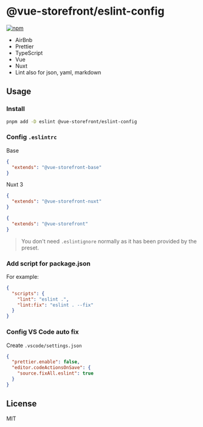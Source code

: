 # @vue-storefront/eslint-config

[![npm](https://img.shields.io/npm/v/@vue-storefront/eslint-config?color=a1b858&label=)](https://npmjs.com/package/@vue-storefront/eslint-config)

- AirBnb
- Prettier
- TypeScript
- Vue
- Nuxt
- Lint also for json, yaml, markdown

## Usage

### Install

```bash
pnpm add -D eslint @vue-storefront/eslint-config
```

### Config `.eslintrc`

Base
```json
{
  "extends": "@vue-storefront-base"
}
```

Nuxt 3
```json
{
  "extends": "@vue-storefront-nuxt"
}
```


```json
{
  "extends": "@vue-storefront"
}
```

> You don't need `.eslintignore` normally as it has been provided by the preset.

### Add script for package.json

For example:

```json
{
  "scripts": {
    "lint": "eslint .",
    "lint:fix": "eslint . --fix"
  }
}
```

### Config VS Code auto fix

Create `.vscode/settings.json`

```json
{
  "prettier.enable": false,
  "editor.codeActionsOnSave": {
    "source.fixAll.eslint": true
  }
}
```
## License

MIT

